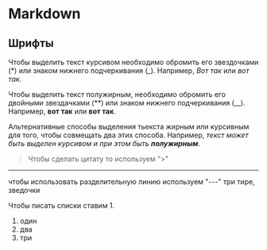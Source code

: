 # Markdown

## Шрифты

Чтобы выделить текст курсивом необходимо обромить его звездочками (*) или знаком нижнего подчеркивания (_). Например, *Вот так* или _вот так_.

Чтобы выделить текст полужирным, необходимо обромить его двойными звездачками (**) или знаком нижнего подчеркивания (__). Например, **вот так** или __вот так__.

Альтернативные способы выделения тьекста жирным или курсивным для того, чтобы совмещать два этих способа. Например, _текст может быть выделен курсивом и при этом быть **полужирным**_. 

> Чтобы сделать цитату то используем ">"

--- 
чтобы использовать разделительную линию используем "---" три тире, зведочки 

Чтобы писать списки ставим 1.

1. один 
2. два
3. три
